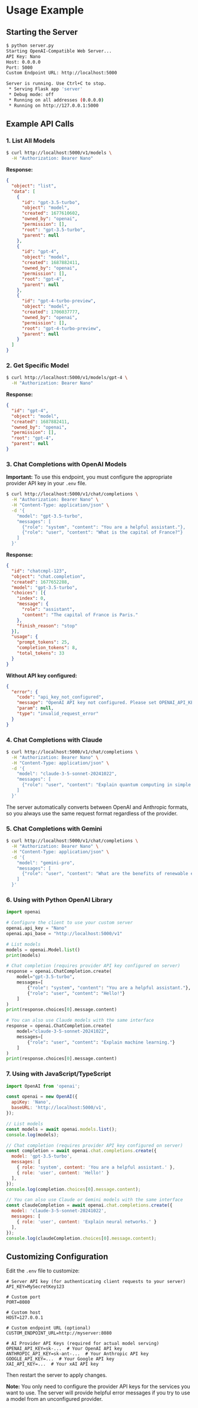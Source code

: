 # Usage Example

## Starting the Server

```bash
$ python server.py
Starting OpenAI-Compatible Web Server...
API Key: Nano
Host: 0.0.0.0
Port: 5000
Custom Endpoint URL: http://localhost:5000

Server is running. Use Ctrl+C to stop.
 * Serving Flask app 'server'
 * Debug mode: off
 * Running on all addresses (0.0.0.0)
 * Running on http://127.0.0.1:5000
```

## Example API Calls

### 1. List All Models

```bash
$ curl http://localhost:5000/v1/models \
  -H "Authorization: Bearer Nano"
```

**Response:**
```json
{
  "object": "list",
  "data": [
    {
      "id": "gpt-3.5-turbo",
      "object": "model",
      "created": 1677610602,
      "owned_by": "openai",
      "permission": [],
      "root": "gpt-3.5-turbo",
      "parent": null
    },
    {
      "id": "gpt-4",
      "object": "model",
      "created": 1687882411,
      "owned_by": "openai",
      "permission": [],
      "root": "gpt-4",
      "parent": null
    },
    {
      "id": "gpt-4-turbo-preview",
      "object": "model",
      "created": 1706037777,
      "owned_by": "openai",
      "permission": [],
      "root": "gpt-4-turbo-preview",
      "parent": null
    }
  ]
}
```

### 2. Get Specific Model

```bash
$ curl http://localhost:5000/v1/models/gpt-4 \
  -H "Authorization: Bearer Nano"
```

**Response:**
```json
{
  "id": "gpt-4",
  "object": "model",
  "created": 1687882411,
  "owned_by": "openai",
  "permission": [],
  "root": "gpt-4",
  "parent": null
}
```

### 3. Chat Completions with OpenAI Models

**Important:** To use this endpoint, you must configure the appropriate provider API key in your `.env` file.

```bash
$ curl http://localhost:5000/v1/chat/completions \
  -H "Authorization: Bearer Nano" \
  -H "Content-Type: application/json" \
  -d '{
    "model": "gpt-3.5-turbo",
    "messages": [
      {"role": "system", "content": "You are a helpful assistant."},
      {"role": "user", "content": "What is the capital of France?"}
    ]
  }'
```

**Response:**
```json
{
  "id": "chatcmpl-123",
  "object": "chat.completion",
  "created": 1677652288,
  "model": "gpt-3.5-turbo",
  "choices": [{
    "index": 0,
    "message": {
      "role": "assistant",
      "content": "The capital of France is Paris."
    },
    "finish_reason": "stop"
  }],
  "usage": {
    "prompt_tokens": 25,
    "completion_tokens": 8,
    "total_tokens": 33
  }
}
```

**Without API key configured:**
```json
{
  "error": {
    "code": "api_key_not_configured",
    "message": "OpenAI API key not configured. Please set OPENAI_API_KEY in .env file",
    "param": null,
    "type": "invalid_request_error"
  }
}
```

### 4. Chat Completions with Claude

```bash
$ curl http://localhost:5000/v1/chat/completions \
  -H "Authorization: Bearer Nano" \
  -H "Content-Type: application/json" \
  -d '{
    "model": "claude-3-5-sonnet-20241022",
    "messages": [
      {"role": "user", "content": "Explain quantum computing in simple terms."}
    ]
  }'
```

The server automatically converts between OpenAI and Anthropic formats, so you always use the same request format regardless of the provider.

### 5. Chat Completions with Gemini

```bash
$ curl http://localhost:5000/v1/chat/completions \
  -H "Authorization: Bearer Nano" \
  -H "Content-Type: application/json" \
  -d '{
    "model": "gemini-pro",
    "messages": [
      {"role": "user", "content": "What are the benefits of renewable energy?"}
    ]
  }'
```

### 6. Using with Python OpenAI Library

```python
import openai

# Configure the client to use your custom server
openai.api_key = "Nano"
openai.api_base = "http://localhost:5000/v1"

# List models
models = openai.Model.list()
print(models)

# Chat completion (requires provider API key configured on server)
response = openai.ChatCompletion.create(
    model="gpt-3.5-turbo",
    messages=[
        {"role": "system", "content": "You are a helpful assistant."},
        {"role": "user", "content": "Hello!"}
    ]
)
print(response.choices[0].message.content)

# You can also use Claude models with the same interface
response = openai.ChatCompletion.create(
    model="claude-3-5-sonnet-20241022",
    messages=[
        {"role": "user", "content": "Explain machine learning."}
    ]
)
print(response.choices[0].message.content)
```

### 7. Using with JavaScript/TypeScript

```javascript
import OpenAI from 'openai';

const openai = new OpenAI({
  apiKey: 'Nano',
  baseURL: 'http://localhost:5000/v1',
});

// List models
const models = await openai.models.list();
console.log(models);

// Chat completion (requires provider API key configured on server)
const completion = await openai.chat.completions.create({
  model: 'gpt-3.5-turbo',
  messages: [
    { role: 'system', content: 'You are a helpful assistant.' },
    { role: 'user', content: 'Hello!' }
  ],
});
console.log(completion.choices[0].message.content);

// You can also use Claude or Gemini models with the same interface
const claudeCompletion = await openai.chat.completions.create({
  model: 'claude-3-5-sonnet-20241022',
  messages: [
    { role: 'user', content: 'Explain neural networks.' }
  ],
});
console.log(claudeCompletion.choices[0].message.content);
```

## Customizing Configuration

Edit the `.env` file to customize:

```env
# Server API key (for authenticating client requests to your server)
API_KEY=MySecretKey123

# Custom port
PORT=8080

# Custom host
HOST=127.0.0.1

# Custom endpoint URL (optional)
CUSTOM_ENDPOINT_URL=http://myserver:8080

# AI Provider API Keys (required for actual model serving)
OPENAI_API_KEY=sk-...  # Your OpenAI API key
ANTHROPIC_API_KEY=sk-ant-...  # Your Anthropic API key
GOOGLE_API_KEY=...  # Your Google API key
XAI_API_KEY=...  # Your xAI API key
```

Then restart the server to apply changes.

**Note:** You only need to configure the provider API keys for the services you want to use. The server will provide helpful error messages if you try to use a model from an unconfigured provider.
